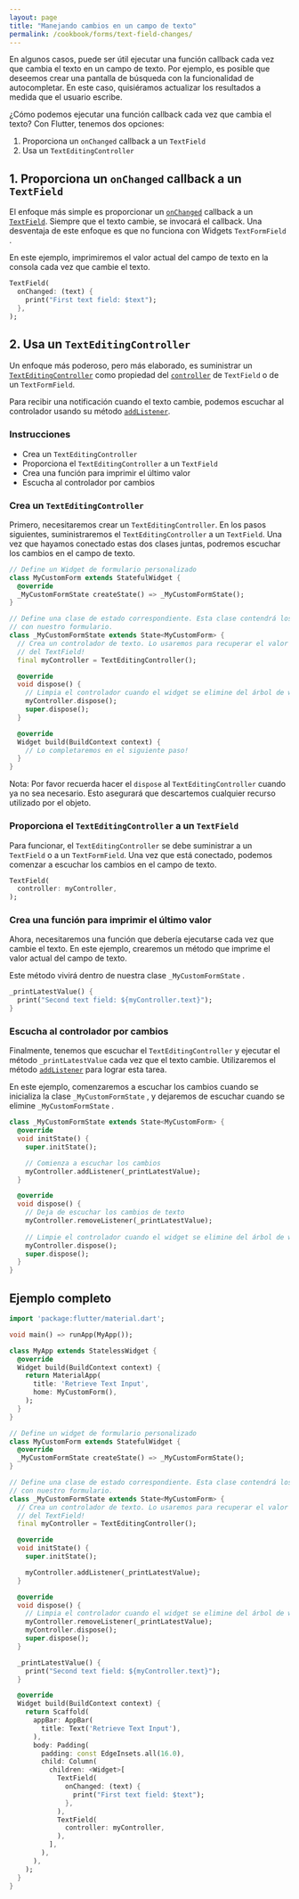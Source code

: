 ```yaml
---
layout: page
title: "Manejando cambios en un campo de texto"
permalink: /cookbook/forms/text-field-changes/
---
```


En algunos casos, puede ser útil ejecutar una función callback cada vez que cambia el texto en un campo de texto. Por ejemplo, es posible que deseemos crear una pantalla de búsqueda con la funcionalidad de autocompletar. En este caso, quisiéramos actualizar los resultados a medida que el usuario escribe.

¿Cómo podemos ejecutar una función callback cada vez que cambia el texto? Con Flutter, tenemos dos opciones:

  1. Proporciona un `onChanged` callback a un `TextField`
  2. Usa un `TextEditingController`

## 1. Proporciona un `onChanged` callback a un `TextField`

El enfoque más simple es proporcionar un 
[`onChanged`](https://docs.flutter.io/flutter/material/TextField/onChanged.html) 
callback a un 
[`TextField`](https://docs.flutter.io/flutter/material/TextField-class.html). 
Siempre que el texto cambie, se invocará el callback. Una desventaja de este enfoque es que no funciona con Widgets `TextFormField` .

En este ejemplo, imprimiremos el valor actual del campo de texto en la consola cada vez que cambie el texto.

<!-- skip -->
```dart
TextField(
  onChanged: (text) {
    print("First text field: $text");
  },
);
```

## 2. Usa un `TextEditingController`

Un enfoque más poderoso, pero más elaborado, es suministrar un
[`TextEditingController`](https://docs.flutter.io/flutter/widgets/TextEditingController-class.html)
como propiedad del 
[`controller`](https://docs.flutter.io/flutter/material/TextField/controller.html)
de `TextField` o de un `TextFormField`.

Para recibir una notificación cuando el texto cambie, podemos escuchar al controlador usando su método 
[`addListener`](https://docs.flutter.io/flutter/foundation/ChangeNotifier/addListener.html).

### Instrucciones

  - Crea un `TextEditingController`
  - Proporciona el `TextEditingController` a un `TextField`
  - Crea una función para imprimir el último valor
  - Escucha al controlador por cambios

### Crea un `TextEditingController`

Primero, necesitaremos crear un `TextEditingController`. En los pasos siguientes, suministraremos el `TextEditingController` a un `TextField`. Una vez que hayamos conectado estas dos clases juntas, podremos escuchar los cambios en el campo de texto.

<!-- skip -->
```dart
// Define un Widget de formulario personalizado
class MyCustomForm extends StatefulWidget {
  @override
  _MyCustomFormState createState() => _MyCustomFormState();
}

// Define una clase de estado correspondiente. Esta clase contendrá los datos relacionados
// con nuestro formulario.
class _MyCustomFormState extends State<MyCustomForm> {
  // Crea un controlador de texto. Lo usaremos para recuperar el valor actual 
  // del TextField!
  final myController = TextEditingController();

  @override
  void dispose() {
    // Limpia el controlador cuando el widget se elimine del árbol de widgets
    myController.dispose();
    super.dispose();
  }

  @override
  Widget build(BuildContext context) {
    // Lo completaremos en el siguiente paso!
  }
}
```

Nota: Por favor recuerda hacer el `dispose` al `TextEditingController` cuando ya no sea necesario. Esto asegurará que descartemos cualquier recurso utilizado por el objeto.

### Proporciona el `TextEditingController` a un `TextField`

Para funcionar, el `TextEditingController` se debe suministrar a un 
`TextField` o a un `TextFormField`. Una vez que está conectado, podemos comenzar a escuchar los cambios en el campo de texto. 

<!-- skip -->
```dart
TextField(
  controller: myController,
);
```

### Crea una función para imprimir el último valor

Ahora, necesitaremos una función que debería ejecutarse cada vez que cambie el texto. En este ejemplo, crearemos un método que imprime el valor actual del campo de texto.

Este método vivirá dentro de nuestra clase `_MyCustomFormState` .

<!-- skip -->
```dart
_printLatestValue() {
  print("Second text field: ${myController.text}");
}
```

### Escucha al controlador por cambios

Finalmente, tenemos que escuchar el `TextEditingController` y ejecutar el método 
`_printLatestValue`  cada vez que el texto cambie. Utilizaremos el método 
[`addListener`](https://docs.flutter.io/flutter/foundation/ChangeNotifier/addListener.html)  para lograr esta tarea.

En este ejemplo, comenzaremos a escuchar los cambios cuando se inicializa la clase 
`_MyCustomFormState` , y dejaremos de escuchar cuando se elimine 
`_MyCustomFormState` .

<!-- skip -->
```dart
class _MyCustomFormState extends State<MyCustomForm> {
  @override
  void initState() {
    super.initState();

    // Comienza a escuchar los cambios 
    myController.addListener(_printLatestValue);
  }

  @override
  void dispose() {
    // Deja de escuchar los cambios de texto
    myController.removeListener(_printLatestValue);
    
    // Limpie el controlador cuando el widget se elimine del árbol de widgets
    myController.dispose();
    super.dispose();
  }
}
```

## Ejemplo completo

```dart
import 'package:flutter/material.dart';

void main() => runApp(MyApp());

class MyApp extends StatelessWidget {
  @override
  Widget build(BuildContext context) {
    return MaterialApp(
      title: 'Retrieve Text Input',
      home: MyCustomForm(),
    );
  }
}

// Define un widget de formulario personalizado
class MyCustomForm extends StatefulWidget {
  @override
  _MyCustomFormState createState() => _MyCustomFormState();
}

// Define una clase de estado correspondiente. Esta clase contendrá los datos relacionados
// con nuestro formulario.
class _MyCustomFormState extends State<MyCustomForm> {
  // Crea un controlador de texto. Lo usaremos para recuperar el valor actual
  // del TextField!
  final myController = TextEditingController();

  @override
  void initState() {
    super.initState();

    myController.addListener(_printLatestValue);
  }

  @override
  void dispose() {
    // Limpia el controlador cuando el widget se elimine del árbol de widgets
    myController.removeListener(_printLatestValue);
    myController.dispose();
    super.dispose();
  }

  _printLatestValue() {
    print("Second text field: ${myController.text}");
  }

  @override
  Widget build(BuildContext context) {
    return Scaffold(
      appBar: AppBar(
        title: Text('Retrieve Text Input'),
      ),
      body: Padding(
        padding: const EdgeInsets.all(16.0),
        child: Column(
          children: <Widget>[
            TextField(
              onChanged: (text) {
                print("First text field: $text");
              },
            ),
            TextField(
              controller: myController,
            ),
          ],
        ),
      ),
    );
  }
}
```
